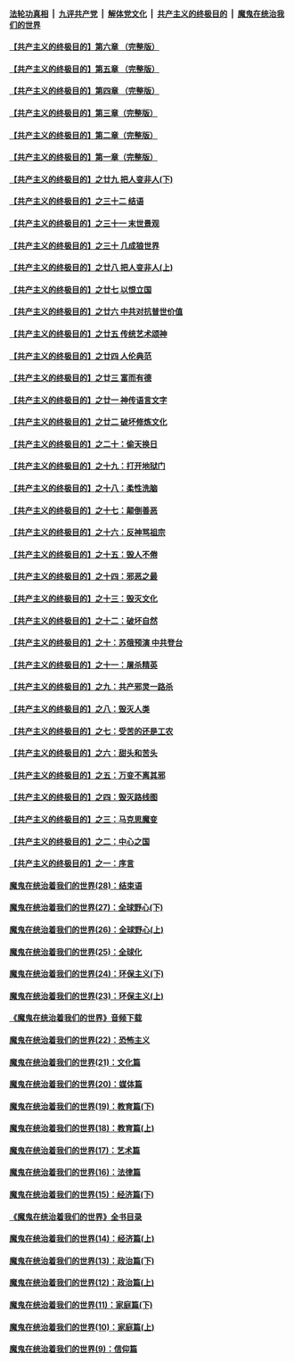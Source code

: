 ####  [法轮功真相](../../../../basic/blob/master/README.md?t=08300413) &nbsp;|&nbsp; [九评共产党](../../../../9ping.md/blob/master/README.md?t=08300413) &nbsp;|&nbsp; [解体党文化](../../../../jtdwh.md/blob/master/README.md?t=08300413)  &nbsp;|&nbsp; [共产主义的终极目的](../../../../gczydzjmd.md/blob/master/README.md?t=08300413) &nbsp;|&nbsp; [魔鬼在统治我们的世界](../../../../mgztzwmdsj.md/blob/master/README.md?t=08300413) 

#### [【共产主义的终极目的】第六章 （完整版）](../pages/nsc422/n11428913.md?t=08300413) 

#### [【共产主义的终极目的】第五章 （完整版）](../pages/nsc422/n11428912.md?t=08300413) 

#### [【共产主义的终极目的】第四章 （完整版）](../pages/nsc422/n11428907.md?t=08300413) 

#### [【共产主义的终极目的】第三章（完整版）](../pages/nsc422/n11428848.md?t=08300413) 

#### [【共产主义的终极目的】第二章（完整版）](../pages/nsc422/n11428831.md?t=08300413) 

#### [【共产主义的终极目的】第一章（完整版）](../pages/nsc422/n11417651.md?t=08300413) 

#### [【共产主义的终极目的】之廿九 把人变非人(下)](../pages/nsc422/n11344140.md?t=08300413) 

#### [【共产主义的终极目的】之三十二 结语](../pages/nsc422/n11360535.md?t=08300413) 

#### [【共产主义的终极目的】之三十一 末世景观](../pages/nsc422/n11351129.md?t=08300413) 

#### [【共产主义的终极目的】之三十 几成狼世界](../pages/nsc422/n11348280.md?t=08300413) 

#### [【共产主义的终极目的】之廿八 把人变非人(上)](../pages/nsc422/n11340492.md?t=08300413) 

#### [【共产主义的终极目的】之廿七 以恨立国](../pages/nsc422/n11336944.md?t=08300413) 

#### [【共产主义的终极目的】之廿六 中共对抗普世价值](../pages/nsc422/n11324785.md?t=08300413) 

#### [【共产主义的终极目的】之廿五 传统艺术颂神](../pages/nsc422/n11296396.md?t=08300413) 

#### [【共产主义的终极目的】之廿四 人伦典范](../pages/nsc422/n11296397.md?t=08300413) 

#### [【共产主义的终极目的】之廿三 富而有德](../pages/nsc422/n11283598.md?t=08300413) 

#### [【共产主义的终极目的】之廿一 神传语言文字](../pages/nsc422/n11263265.md?t=08300413) 

#### [【共产主义的终极目的】之廿二 破坏修炼文化](../pages/nsc422/n11245728.md?t=08300413) 

#### [【共产主义的终极目的】之二十：偷天换日](../pages/nsc422/n11238846.md?t=08300413) 

#### [【共产主义的终极目的】之十九：打开地狱门](../pages/nsc422/n11206376.md?t=08300413) 

#### [【共产主义的终极目的】之十八：柔性洗脑](../pages/nsc422/n11199994.md?t=08300413) 

#### [【共产主义的终极目的】之十七：颠倒善恶](../pages/nsc422/n11179782.md?t=08300413) 

#### [【共产主义的终极目的】之十六：反神骂祖宗](../pages/nsc422/n11166798.md?t=08300413) 

#### [【共产主义的终极目的】之十五：毁人不倦](../pages/nsc422/n11166792.md?t=08300413) 

#### [【共产主义的终极目的】之十四：邪恶之最](../pages/nsc422/n11150249.md?t=08300413) 

#### [【共产主义的终极目的】之十三：毁灭文化](../pages/nsc422/n11135227.md?t=08300413) 

#### [【共产主义的终极目的】之十二：破坏自然](../pages/nsc422/n11135214.md?t=08300413) 

#### [【共产主义的终极目的】之十：苏俄预演 中共登台](../pages/nsc422/n11118424.md?t=08300413) 

#### [【共产主义的终极目的】之十一：屠杀精英](../pages/nsc422/n11118442.md?t=08300413) 

#### [【共产主义的终极目的】之九：共产邪灵一路杀](../pages/nsc422/n11114139.md?t=08300413) 

#### [【共产主义的终极目的】之八：毁灭人类](../pages/nsc422/n11108503.md?t=08300413) 

#### [【共产主义的终极目的】之七：受苦的还是工农](../pages/nsc422/n11101809.md?t=08300413) 

#### [【共产主义的终极目的】之六：甜头和苦头](../pages/nsc422/n11096971.md?t=08300413) 

#### [【共产主义的终极目的】之五：万变不离其邪](../pages/nsc422/n11091285.md?t=08300413) 

#### [【共产主义的终极目的】之四：毁灭路线图](../pages/nsc422/n11086284.md?t=08300413) 

#### [【共产主义的终极目的】之三：马克思魔变](../pages/nsc422/n11061941.md?t=08300413) 

#### [【共产主义的终极目的】之二：中心之国](../pages/nsc422/n11047728.md?t=08300413) 

#### [【共产主义的终极目的】之一：序言](../pages/nsc422/n11086077.md?t=08300413) 

#### [魔鬼在统治着我们的世界(28)：结束语](../pages/nsc422/n10936246.md?t=08300413) 

#### [魔鬼在统治着我们的世界(27)：全球野心(下)](../pages/nsc422/n10928319.md?t=08300413) 

#### [魔鬼在统治着我们的世界(26)：全球野心(上)](../pages/nsc422/n10900318.md?t=08300413) 

#### [魔鬼在统治着我们的世界(25)：全球化](../pages/nsc422/n10788205.md?t=08300413) 

#### [魔鬼在统治着我们的世界(24)：环保主义(下)](../pages/nsc422/n10695307.md?t=08300413) 

#### [魔鬼在统治着我们的世界(23)：环保主义(上)](../pages/nsc422/n10688613.md?t=08300413) 

#### [《魔鬼在统治着我们的世界》音频下载](../pages/nsc422/n10635553.md?t=08300413) 

#### [魔鬼在统治着我们的世界(22)：恐怖主义](../pages/nsc422/n10614727.md?t=08300413) 

#### [魔鬼在统治着我们的世界(21)：文化篇](../pages/nsc422/n10597706.md?t=08300413) 

#### [魔鬼在统治着我们的世界(20)：媒体篇](../pages/nsc422/n10586579.md?t=08300413) 

#### [魔鬼在统治着我们的世界(19)：教育篇(下)](../pages/nsc422/n10564808.md?t=08300413) 

#### [魔鬼在统治着我们的世界(18)：教育篇(上)](../pages/nsc422/n10526970.md?t=08300413) 

#### [魔鬼在统治着我们的世界(17)：艺术篇](../pages/nsc422/n10499093.md?t=08300413) 

#### [魔鬼在统治着我们的世界(16)：法律篇](../pages/nsc422/n10485969.md?t=08300413) 

#### [魔鬼在统治着我们的世界(15)：经济篇(下)](../pages/nsc422/n10469975.md?t=08300413) 

#### [《魔鬼在统治着我们的世界》全书目录](../pages/nsc422/n10464261.md?t=08300413) 

#### [魔鬼在统治着我们的世界(14)：经济篇(上)](../pages/nsc422/n10457370.md?t=08300413) 

#### [魔鬼在统治着我们的世界(13)：政治篇(下)](../pages/nsc422/n10448270.md?t=08300413) 

#### [魔鬼在统治着我们的世界(12)：政治篇(上)](../pages/nsc422/n10444576.md?t=08300413) 

#### [魔鬼在统治着我们的世界(11)：家庭篇(下)](../pages/nsc422/n10440961.md?t=08300413) 

#### [魔鬼在统治着我们的世界(10)：家庭篇(上)](../pages/nsc422/n10435448.md?t=08300413) 

#### [魔鬼在统治着我们的世界(9)：信仰篇](../pages/nsc422/n10432159.md?t=08300413) 

